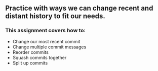 ## Practice with ways we can change recent and distant history to fit our needs.

### This assignment covers how to:

-	Change our most recent commit
-	Change multiple commit messages
-	Reorder commits
-	Squash commits together
-	Split up commits

